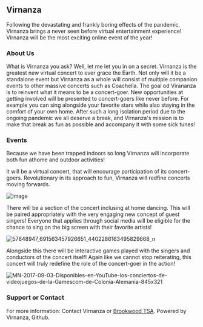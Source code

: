 ## Virnanza

Following the devastating and frankly boring effects of the pandemic, Virnanza brings a never seen before virtual entertainment experience! Virnanza will be the most exciting online event of the year!

### About Us

What is Virnanza you ask? Well, let me let you in on a secret. Virnanza is the greatest new virtual concert to ever grace the Earth.
Not only will it be a standalone event but Virnanza as a whole will consist of multiple companion events to other massive concerts such as Coachella. The goal od Virananza is to reinvent what it means to be a concert-goer. New opportunities at getting involved will be presented to concert-goers like never before. For example you can sing alongside your favorite stars while also staying in the comfort of your own home. After such a long isolation period due to the ongoing pandemic we all deserve a break, and Virnanza's mission is to make that break as fun as possible and accompany it with some sick tunes!

### Events

Because we have been trapped indoors so long Virnanza will incorporate both fun athome and outdoor activities!

It will be a virtual concert, that will encourage participation of its concert-goers. Revolutionary in its approach to fun, Virnanza will redfine concerts moving forwards.

![image](https://user-images.githubusercontent.com/68302111/155452728-7526d28b-aeed-4bc0-88b0-3ec1ee9def44.png)

There will be a section of the concert inclusing at home dancing.
This will be paired appropriately with the very engaging new concept of guest singers! Everyone that applies through social media will be eligible for the chance to sing on the big screen with their favorite artists!

![57648947_691563457926651_4402286163495829668_n](https://user-images.githubusercontent.com/68302111/155454004-c9e7d56e-a78b-4fc1-97c0-f52462c63e90.jpg)

Alongside this there will be interactive games played with the singers and conductors of the concert itself! Again like we cannot stop reiterating, this concert will truly redefine the role of the concert-goer in the action!

![MN-2017-09-03-Disponibles-en-YouTube-los-conciertos-de-videojuegos-de-la-Gamescom-de-Colonia-Alemania-845x321](https://user-images.githubusercontent.com/68302111/155453987-22fdc366-ef0a-4476-9caf-09e2e9b5c4f7.jpg)

### Support or Contact

For more information:
Contact Virnanza or [Brookwood TSA](https://brookwoodtsa.weebly.com/).
Powered by Virnanza, Github.

